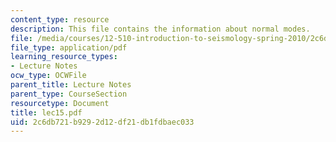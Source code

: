 ```yaml
---
content_type: resource
description: This file contains the information about normal modes.
file: /media/courses/12-510-introduction-to-seismology-spring-2010/2c6db721b9292d12df21db1fdbaec033_lec15.pdf
file_type: application/pdf
learning_resource_types:
- Lecture Notes
ocw_type: OCWFile
parent_title: Lecture Notes
parent_type: CourseSection
resourcetype: Document
title: lec15.pdf
uid: 2c6db721-b929-2d12-df21-db1fdbaec033
---
```

